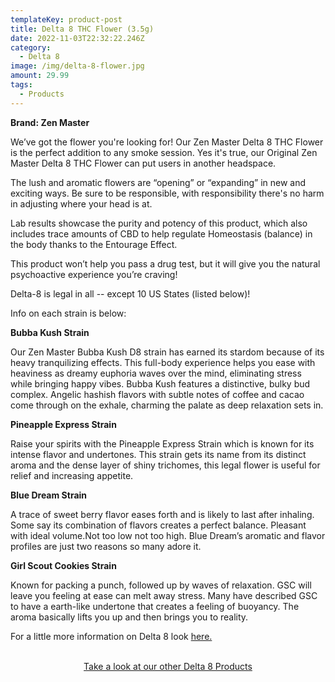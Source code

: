 ```yaml
---
templateKey: product-post
title: Delta 8 THC Flower (3.5g)
date: 2022-11-03T22:32:22.246Z
category:
  - Delta 8
image: /img/delta-8-flower.jpg
amount: 29.99
tags:
  - Products
---
```

**Brand: Zen Master**

We’ve got the flower you're looking for! Our Zen Master Delta 8 THC Flower is the perfect addition to any smoke session. Yes it's true, our Original Zen Master Delta 8 THC Flower can put users in another headspace.

The lush and aromatic flowers are “opening” or “expanding” in new and exciting ways. Be sure to  be responsible, with responsibility there's no harm in adjusting where your head is at.

Lab results showcase the purity and potency of this product, which also includes trace amounts of CBD to help regulate Homeostasis (balance) in the body thanks to the Entourage Effect.

This product won’t help you pass a drug test, but it will give you the natural psychoactive experience you’re craving!

Delta-8 is legal in all -- except 10 US States (listed below)!

Info on each strain is below:

**Bubba Kush Strain**

Our Zen Master Bubba Kush D8 strain has earned its stardom because of its heavy tranquilizing effects. This full-body experience helps you ease with heaviness as dreamy euphoria waves over the mind, eliminating stress while bringing happy vibes. Bubba Kush features a distinctive, bulky bud complex. Angelic hashish flavors with subtle notes of coffee and cacao come through on the exhale, charming the palate as deep relaxation sets in.

**Pineapple Express Strain**

Raise your spirits with the Pineapple Express Strain which is known for its intense flavor and undertones. This strain gets its name from its distinct aroma and the dense layer of shiny trichomes, this legal flower is useful for relief and increasing appetite.

**Blue Dream Strain**

A trace of sweet berry flavor eases forth and is likely to last after inhaling. Some say its combination of flavors creates a perfect balance. Pleasant with ideal volume.Not too low not too high. Blue Dream’s aromatic and flavor profiles are just two reasons so many adore it.

**Girl Scout Cookies Strain**

Known for packing a punch, followed up by waves of relaxation. GSC will leave you feeling at ease can melt away stress. Many have described GSC to have a earth-like undertone that creates a feeling of buoyancy. The aroma basically lifts you up and then brings you to reality.

For a little more information on Delta 8 look [here.](https://capitalamericanshaman.com/blog/delta-8/)

<br>

<Center><a class="link-view-more-products" target="_blank" href="https://capitalamericanshaman.com/product-category/delta-8/">Take a look at our other Delta 8 Products</a></Center>